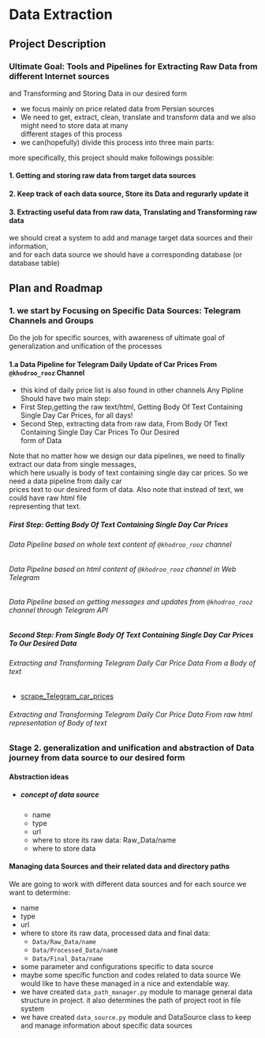 # Data Extraction
## Project Description
### Ultimate Goal: Tools and Pipelines for Extracting Raw Data from different Internet sources  
 and Transforming and Storing Data in our desired form
- we focus mainly on price related data from Persian sources 
- We need to get, extract, clean, translate and transform data and we also might need to store data at many   
different stages of this process
- we can(hopefully) divide this process into three main parts:

more specifically, this project should make followings possible:
#### 1. Getting and storing raw data from target data sources
#### 2. Keep track of each data source, Store its Data and regurarly update it
#### 3. Extracting useful data from raw data, Translating and Transforming raw data

we should creat a system to add and manage target data sources and their information,  
 and for each data source we should have a corresponding database
 (or database table)







## Plan and Roadmap

### 1. we start by Focusing on Specific Data Sources: Telegram Channels and Groups
Do the job for specific sources, with awareness of ultimate goal of generalization and unification of the processes

#### 1.a Data Pipeline for Telegram Daily Update of Car Prices From  `@khodroo_rooz` Channel
- this kind of daily price list is also found in other channels
Any Pipline Should have two main step:
- First Step,getting the raw text/html, Getting Body Of Text Containing Single Day Car Prices, for all days!
- Second Step, extracting data from raw data, From Body Of Text Containing Single Day Car Prices To Our Desired  
 form of Data

Note that no matter how we design our data pipelines, we need to finally extract our data from single messages,  
which here usually is body of text containing single day car prices. So we need a data pipeline from daily car   
prices text to our desired form of data. Also note that instead of text, we could have raw html file   
representing that text. 


##### First Step: Getting Body Of Text Containing Single Day Car Prices

###### Data Pipeline based on whole text content of `@khodroo_rooz`  channel
###### Data Pipeline based on html content of `@khodroo_rooz`  channel in Web Telegram  
###### Data Pipeline based on getting messages and updates from `@khodroo_rooz`  channel through Telegram API


##### Second Step: From Single Body Of Text Containing Single Day Car Prices To Our Desired Data
###### Extracting and Transforming Telegram Daily Car Price Data From a Body of text 
- [scrape_Telegram_car_prices](scrape_Telegram_car_prices.py)

###### Extracting and Transforming Telegram Daily Car Price Data From raw html representation of Body of text

### Stage 2. generalization and unification and abstraction of Data journey from data source to our desired form
#### Abstraction ideas
- ##### concept of data source
  - name
  - type
  - url
  - where to store its raw data: Raw_Data/name
  - where to store data

#### Managing data Sources and their related data and directory paths
We are going to work with different data sources and for each source we want to determine:
  - name
  - type
  - url
  - where to store its raw data, processed data and final data:
    - `Data/Raw_Data/name`
    - `Data/Processed_Data/nam`e
    - `Data/Final_Data/name`
  - some parameter and configurations specific to data source
  - maybe some specific function and codes related to data source
We would like to have these managed in a nice and extendable way.
  - we have created `data_path_manager.py` module to manage general data structure in project. it also
    determines the path of project root in file system
  - we have created `data_source.py` module and DataSource class to keep and manage information about
    specific data sources